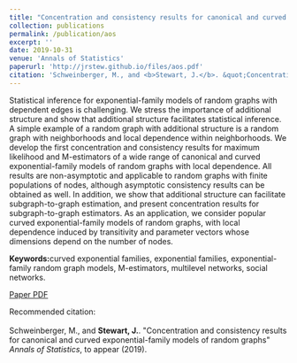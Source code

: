 ```yaml
---
title: "Concentration and consistency results for canonical and curved exponential-family models of random graphs"
collection: publications
permalink: /publication/aos
excerpt: ''
date: 2019-10-31
venue: 'Annals of Statistics'
paperurl: 'http://jrstew.github.io/files/aos.pdf'
citation: 'Schweinberger, M., and <b>Stewart, J.</b>. &quot;Concentration and consistency results for canonical and curved exponential-family models of random graphs&quot; <i>Annals of Statistics</i>, to appear (2019). <a href="http://jrstew.github.io/files/aos.pdf">[PDF]</a>' 
---
```


Statistical inference for exponential-family models of random graphs with dependent edges is challenging. We stress the importance of additional structure and show that additional structure facilitates statistical inference. A simple example of a random graph with additional structure is a random graph with neighborhoods and local dependence within neighborhoods. We develop the first concentration and consistency results for maximum likelihood and M-estimators of a wide range of canonical and curved exponential-family models of random graphs with local dependence. All results are non-asymptotic and applicable to random graphs with finite populations of nodes, although asymptotic consistency results can be obtained as well. In addition, we show that additional structure can facilitate subgraph-to-graph estimation, and present concentration results for subgraph-to-graph estimators. As an application, we consider popular curved exponential-family models of random graphs, with local dependence induced by transitivity and parameter vectors whose dimensions depend on the number of nodes.


<b>Keywords:</b>curved exponential families, exponential families, exponential-family random graph models, M-estimators, multilevel networks, social networks.  



[Paper PDF](http://jrstew.github.io/files/aos.pdf)

Recommended citation: <br><br>Schweinberger, M., and <b>Stewart, J.</b>. &quot;Concentration and consistency results for canonical and curved exponential-family models of random graphs&quot; <i>Annals of Statistics</i>, to appear (2019).
